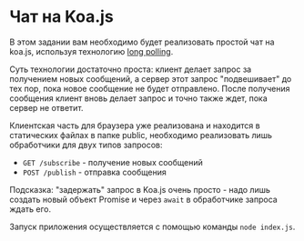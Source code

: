 # Чат на Koa.js

В этом задании вам необходимо будет реализовать простой чат на koa.js, используя технологию 
[long polling](http://learn.javascript.ru/xhr-longpoll).


Суть технологии достаточно проста: клиент делает запрос за получением новых сообщений, а сервер этот
запрос "подвешивает" до тех пор, пока новое сообщение не будет отправлено. После получения сообщения
клиент вновь делает запрос и точно также ждет, пока сервер не ответит.


Клиентская часть для браузера уже реализована и находится в статических файлах в папке public,
необходимо реализовать лишь обработчики для двух типов запросов:

- `GET /subscribe` - получение новых сообщений 
- `POST /publish` - отправка сообщения


Подсказка: "задержать" запрос в Koa.js очень просто - надо лишь создать новый объект Promise и 
через `await` в обработчике запроса ждать его.

Запуск приложения осуществляется с помощью команды `node index.js`.
